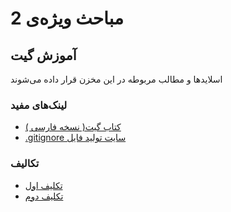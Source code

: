 # مباحث ویژه‌ی 2
## آموزش گیت
اسلایدها و مطالب مربوطه در این مخزن قرار داده می‌شوند

### لینک‌های مفید
- [کتاب گیت( نسخه فارسی )](https://git-scm.com/book/fa)
- [.gitignore سایت تولید فایل ](https://www.toptal.com/developers/gitignore)
### تکالیف
- [تکلیف اول](https://github.com/RAAvenger/MabahesVizhe2-GitCourse/tree/main/hw1)
- [تکلیف دوم](https://github.com/RAAvenger/MabahesVizhe2-GitCourse/tree/main/hw2)
